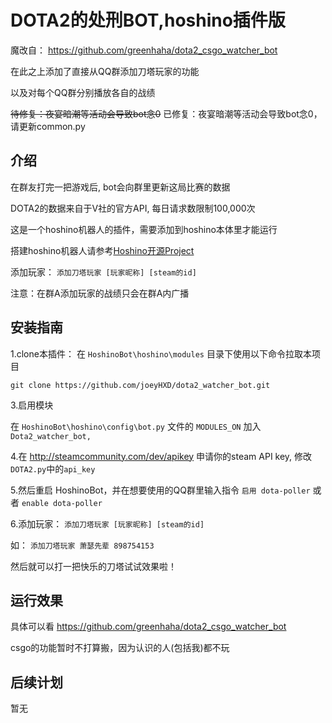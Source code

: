 # DOTA2的处刑BOT,hoshino插件版
魔改自： https://github.com/greenhaha/dota2_csgo_watcher_bot

在此之上添加了直接从QQ群添加刀塔玩家的功能

以及对每个QQ群分别播放各自的战绩

~~待修复：夜宴暗潮等活动会导致bot念0~~
已修复：夜宴暗潮等活动会导致bot念0，请更新common.py

## 介绍
在群友打完一把游戏后, bot会向群里更新这局比赛的数据

DOTA2的数据来自于V社的官方API, 每日请求数限制100,000次

这是一个hoshino机器人的插件，需要添加到hoshino本体里才能运行

搭建hoshino机器人请参考[Hoshino开源Project](https://github.com/Ice-Cirno/HoshinoBot)

添加玩家： `添加刀塔玩家 [玩家昵称] [steam的id]`

注意：在群A添加玩家的战绩只会在群A内广播

## 安装指南
1.clone本插件： 在 `HoshinoBot\hoshino\modules` 目录下使用以下命令拉取本项目

`git clone https://github.com/joeyHXD/dota2_watcher_bot.git`

3.启用模块

在 `HoshinoBot\hoshino\config\bot.py` 文件的 `MODULES_ON` 加入 `Dota2_watcher_bot,`

4.在 http://steamcommunity.com/dev/apikey 申请你的steam API key, 修改`DOTA2.py`中的`api_key`

5.然后重启 HoshinoBot，并在想要使用的QQ群里输入指令 `启用 dota-poller` 或者 `enable dota-poller`

6.添加玩家： `添加刀塔玩家 [玩家昵称] [steam的id]`

如： `添加刀塔玩家 萧瑟先辈 898754153`

然后就可以打一把快乐的刀塔试试效果啦！

## 运行效果
具体可以看 https://github.com/greenhaha/dota2_csgo_watcher_bot

csgo的功能暂时不打算搬，因为认识的人(包括我)都不玩

## 后续计划
暂无
